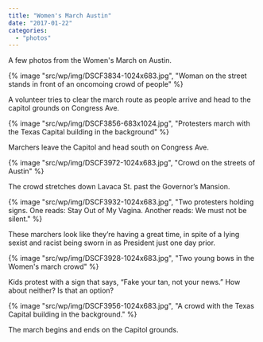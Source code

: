```yaml
---
title: "Women's March Austin"
date: "2017-01-22"
categories: 
  - "photos"
---
```


A few photos from the Women's March on Austin.

{% image "src/wp/img/DSCF3834-1024x683.jpg", "Woman on the street stands in front of an oncomoing crowd of people" %}

A volunteer tries to clear the march route as people arrive and head to the capitol grounds on Congress Ave.

{% image "src/wp/img/DSCF3856-683x1024.jpg", "Protesters march with the Texas Capital building in the background" %}

Marchers leave the Capitol and head south on Congress Ave.

{% image "src/wp/img/DSCF3972-1024x683.jpg", "Crowd on the streets of Austin" %}

The crowd stretches down Lavaca St. past the Governor’s Mansion.

{% image "src/wp/img/DSCF3932-1024x683.jpg", "Two protesters holding signs. One reads: Stay Out of My Vagina. Another reads: We must not be silent." %}

These marchers look like they’re having a great time, in spite of a lying sexist and racist being sworn in as President just one day prior.

{% image "src/wp/img/DSCF3928-1024x683.jpg", "Two young bows in the Women's march crowd" %}

Kids protest with a sign that says, “Fake your tan, not your news.” How about neither? Is that an option?

{% image "src/wp/img/DSCF3956-1024x683.jpg", "A crowd with the Texas Capital building in the background." %}

The march begins and ends on the Capitol grounds.
